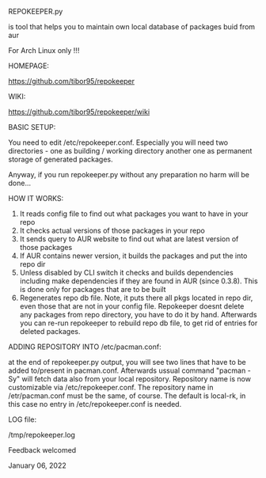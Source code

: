 REPOKEEPER.py

is tool that helps you to maintain own local database of packages buid from aur

For Arch Linux only !!!

HOMEPAGE:

https://github.com/tibor95/repokeeper

WIKI:

https://github.com/tibor95/repokeeper/wiki

BASIC SETUP:

You need to edit /etc/repokeeper.conf. Especially you will need two directories -
one as building / working directory another one as permanent storage of generated
packages.

Anyway, if you run repokeeper.py without any preparation no harm will be done...

HOW IT WORKS:

1. It reads config file to find out what packages you want to have in your repo
2. It checks actual versions of those packages in your repo
3. It sends query to AUR website to find out what are latest version of those
packages
4. If AUR contains newer version, it builds the packages and put the into repo dir
5. Unless disabled by CLI switch it checks and builds dependencies including
make dependencies if they are found in AUR (since 0.3.8). This is done only for 
packages that are to be built
6. Regenerates repo db file. Note, it puts there all pkgs located in repo dir,
even those that are not in your config file. Repokeeper doesnt delete any
packages from repo directory, you have to do it by hand. Afterwards you
can re-run repokeeper to rebuild repo db file, to get rid of entries for deleted
packages.

ADDING REPOSITORY INTO /etc/pacman.conf:

at the end of repokeeper.py output, you will see two lines that have to be
added to/present in pacman.conf. Afterwards ussual command "pacman -Sy" will
fetch data also from your local repository.
Repository name is now customizable via /etc/repokeeper.conf. The repository
name in /etr/pacman.conf must be the same, of course.
The default is local-rk, in this case no entry in /etc/repokeeper.conf
is needed.

LOG file:

/tmp/repokeeper.log


Feedback welcomed


January 06, 2022


